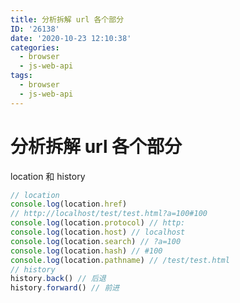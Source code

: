 ```yaml
---
title: 分析拆解 url 各个部分
ID: '26138'
date: '2020-10-23 12:10:38'
categories:
  - browser
  - js-web-api
tags:
  - browser
  - js-web-api
---
```


# 分析拆解 url 各个部分

location 和 history

``` js 
// location
console.log(location.href)
// http://localhost/test/test.html?a=100#100
console.log(location.protocol) // http:
console.log(location.host) // localhost
console.log(location.search) // ?a=100
console.log(location.hash) // #100
console.log(location.pathname) // /test/test.html
// history
history.back() // 后退
history.forward() // 前进
```
 
 
 
 
 
 
 
 
 
 
 
 
 
 
 
 
 
 
 
 
 
 
 
 
